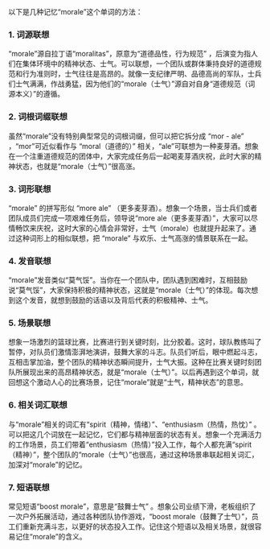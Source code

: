 以下是几种记忆“morale”这个单词的方法：

### 1. 词源联想
“morale”源自拉丁语“moralitas”，原意为“道德品性，行为规范” ，后演变为指人们在集体环境中的精神状态、士气。可以联想，一个团队或群体秉持良好的道德规范和行为准则时，士气往往是高昂的。就像一支纪律严明、品德高尚的军队，士兵们士气满满，作战勇猛，因为他们的“morale（士气）”源自对自身“道德规范（词源本义）”的遵循。

### 2. 词根词缀联想
虽然“morale”没有特别典型常见的词根词缀，但可以把它拆分成 “mor - ale” ，“mor”可近似看作与 “moral（道德的）” 相关，“ale”可联想为一种麦芽酒。想象在一个注重道德规范的团体中，大家完成任务后一起喝麦芽酒庆祝，此时大家的精神状态，也就是“morale（士气）”很高涨。

### 3. 词形联想
“morale” 的拼写形似 “more ale” （更多麦芽酒）。想象一个场景，当士兵们或者团队成员们完成一项艰难任务后，领导说“more ale（更多麦芽酒）”，大家可以尽情畅饮来庆祝，这时大家的心情会非常好，士气（morale）也就提升起来了。通过这种词形上的相似联想，把 “morale” 与欢乐、士气高涨的情景联系在一起。

### 4. 发音联想
“morale”发音类似“莫气馁”。当你在一个团队中，团队遇到困难时，互相鼓励说“莫气馁”，大家保持积极的精神状态，这就是“morale（士气）”的体现。每次想到这个发音，就想到鼓励的话语以及背后代表的积极精神、士气。

### 5. 场景联想
想象一场激烈的篮球比赛，比赛进行到关键时刻，比分胶着。这时，球队教练叫了暂停，对队员们激情澎湃地演讲，鼓舞大家的斗志。队员们听后，眼中燃起斗志，互相击掌加油，整个团队的精神状态瞬间提升，士气大振。这种在比赛关键时刻团队所展现出来的高昂精神状态，就是“morale（士气）”。以后再遇到这个单词，就回想这个激动人心的比赛场景，记住“morale”就是“士气，精神状态”的意思。

### 6. 相关词汇联想
与“morale”相关的词汇有“spirit（精神，情绪）”、“enthusiasm（热情，热忱）” 。可以把这几个词放在一起记忆，它们都与精神层面的状态有关。想象一个充满活力的工作场景，员工们带着“enthusiasm（热情）”投入工作，每个人都充满“spirit（精神）”，整个团队的“morale（士气）”也很高，通过这种场景串联起相关词汇，加深对“morale”的记忆。

### 7. 短语联想
常见短语“boost morale”，意思是“鼓舞士气” 。想象公司业绩下滑，老板组织了一次户外拓展活动，通过各种团队协作游戏，“boost morale（鼓舞了士气）”，员工们重新充满斗志，以更好的状态投入工作。记住这个短语以及相关场景，就很容易记住“morale”的含义。 